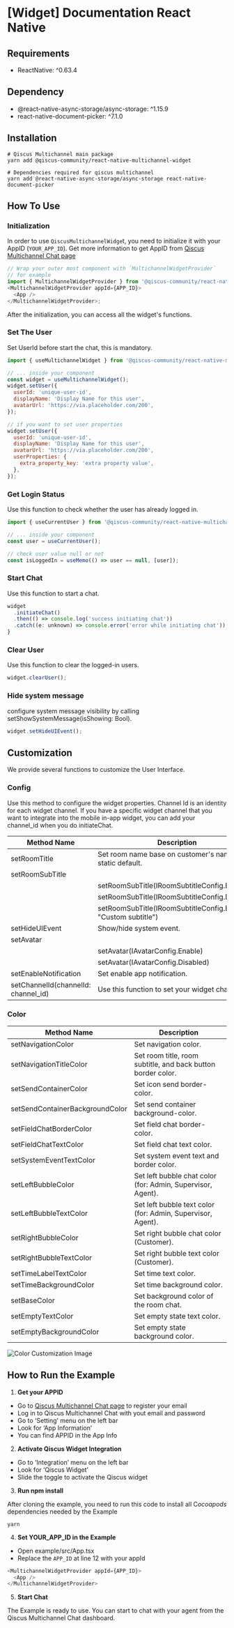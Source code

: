 # [Widget] Documentation React Native

## Requirements

- ReactNative: ^0.63.4

## Dependency

- @react-native-async-storage/async-storage: ^1.15.9
- react-native-document-picker: ^7.1.0

## Installation

```
# Qiscus Multichannel main package
yarn add @qiscus-community/react-native-multichannel-widget

# Dependencies required for qiscus multichannel
yarn add @react-native-async-storage/async-storage react-native-document-picker
```

## How To Use

### Initialization

In order to use `QiscusMultichannelWidge`t, you need to initialize it with your AppID (`YOUR_APP_ID`). Get more information to get AppID from [Qiscus Multichannel Chat page](https://multichannel.qiscus.com/)

```javascript
// Wrap your outer most component with `MultichannelWidgetProvider`
// for example
import { MultichannelWidgetProvider } from '@qiscus-community/react-native-multichannel-widget';
<MultichannelWidgetProvider appId={APP_ID}>
  <App />
</MultichannelWidgetProvider>;
```

After the initialization, you can access all the widget's functions.

### Set The User

Set UserId before start the chat, this is mandatory.

```javascript
import { useMultichannelWidget } from '@qiscus-community/react-native-multichannel-widget';

// ... inside your component
const widget = useMultichannelWidget();
widget.setUser({
  userId: 'unique-user-id',
  displayName: 'Display Name for this user',
  avatarUrl: 'https://via.placeholder.com/200',
});

// if you want to set user properties
widget.setUser({
  userId: 'unique-user-id',
  displayName: 'Display Name for this user',
  avatarUrl: 'https://via.placeholder.com/200',
  userProperties: {
    extra_property_key: 'extra property value',
  },
});
```

### Get Login Status

Use this function to check whether the user has already logged in.

```javascript
import { useCurrentUser } from '@qiscus-community/react-native-multichannel-widget';

// ... inside your component
const user = useCurrentUser();

// check user value null or not
const isLoggedIn = useMemo(() => user == null, [user]);
```

### Start Chat

Use this function to start a chat.

```javascript
widget
  .initiateChat()
  .then(() => console.log('success initiating chat'))
  .catch((e: unknown) => console.error('error while initiating chat'));
}
```

### Clear User

Use this function to clear the logged-in users.

```javascript
widget.clearUser();
```

### Hide system message

configure system message visibility by calling setShowSystemMessage(isShowing: Bool).

```javascript
widget.setHideUIEvent();
```

## Customization

We provide several functions to customize the User Interface.

### Config

Use this method to configure the widget properties.
Channel Id is an identity for each widget channel. If you have a specific widget channel that you want to integrate into the mobile in-app widget, you can add your channel_id when you do initiateChat.

| Method Name                         | Description                                                      |
| ----------------------------------- | ---------------------------------------------------------------- |
| setRoomTitle                        | Set room name base on customer's name or static default.         |
| setRoomSubTitle                     |                                                                  |
|                                     | setRoomSubTitle(IRoomSubtitleConfig.Enabled)                     | Set enable room sub name by the system.          |
|                                     | setRoomSubTitle(IRoomSubtitleConfig.Disabled)                    | Set disable room sub name.                      |
|                                     | setRoomSubTitle(IRoomSubtitleConfig.Editable, "Custom subtitle") | Set enable room sub name base on static default. |
| setHideUIEvent                      | Show/hide system event.                                          |
| setAvatar                           |                                                                  |
|                                     | setAvatar(IAvatarConfig.Enable)                                  | Set enable avatar and name                       |
|                                     | setAvatar(IAvatarConfig.Disabled)                                | Set disable avatar and name                      |
| setEnableNotification               | Set enable app notification.                                     |
| setChannelId(channelId: channel_id) | Use this function to set your widget channel Id                  |

### Color

| Method Name                     | Description                                                  |
| ------------------------------- | ------------------------------------------------------------ |
| setNavigationColor              | Set navigation color.                                        |
| setNavigationTitleColor         | Set room title, room subtitle, and back button border color. |
| setSendContainerColor           | Set icon send border-color.                                  |
| setSendContainerBackgroundColor | Set send container background-color.                         |
| setFieldChatBorderColor         | Set field chat border-color.                                 |
| setFieldChatTextColor           | Set field chat text color.                                   |
| setSystemEventTextColor         | Set system event text and border color.                      |
| setLeftBubbleColor              | Set left bubble chat color (for: Admin, Supervisor, Agent).  |
| setLeftBubbleTextColor          | Set left bubble text color (for: Admin, Supervisor, Agent).  |
| setRightBubbleColor             | Set right bubble chat color (Customer).                      |
| setRightBubbleTextColor         | Set right bubble text color (Customer).                      |
| setTimeLabelTextColor           | Set time text color.                                         |
| setTimeBackgroundColor          | Set time background color.                                   |
| setBaseColor                    | Set background color of the room chat.                       |
| setEmptyTextColor               | Set empty state text color.                                  |
| setEmptyBackgroundColor         | Set empty state background color.                            |

![Color Customization Image](/Readme/colorConfig.png)

## How to Run the Example

1. **Get your APPID**

- Go to [Qiscus Multichannel Chat page](https://multichannel.qiscus.com/) to register your email
- Log in to Qiscus Multichannel Chat with yout email and password
- Go to ‘Setting’ menu on the left bar
- Look for ‘App Information’
- You can find APPID in the App Info

2. **Activate Qiscus Widget Integration**

- Go to ‘Integration’ menu on the left bar
- Look for ‘Qiscus Widget’
- Slide the toggle to activate the Qiscus widget

3. **Run npm install**

After cloning the example, you need to run this code to install all C*ocoapods* dependencies needed by the Example

```
yarn
```

4. **Set YOUR_APP_ID in the Example**

- Open example/src/App.tsx
- Replace the `APP_ID` at line 12 with your appId

```javascript
<MultichannelWidgetProvider appId={APP_ID}>
  <App />
</MultichannelWidgetProvider>
```

5. **Start Chat**

The Example is ready to use. You can start to chat with your agent from the Qiscus Multichannel Chat dashboard.
